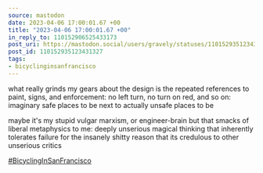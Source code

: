 ```yaml
---
source: mastodon
date: 2023-04-06 17:00:01.67 +00
title: "2023-04-06 17:00:01.67 +00"
in_reply_to: 110152906525433173
post_uri: https://mastodon.social/users/gravely/statuses/110152935123431327
post_id: 110152935123431327
tags:
- bicyclinginsanfrancisco
---
```

what really grinds my gears about the design is the repeated references to paint, signs, and enforcement: no left turn, no turn on red, and so on: imaginary safe places to be next to actually unsafe places to be

maybe it's my stupid vulgar marxism, or engineer-brain but that smacks of liberal metaphysics to me: deeply unserious magical thinking that inherently tolerates failure for the insanely shitty reason that its credulous to other unserious critics

[#BicyclingInSanFrancisco](https://mastodon.social/tags/BicyclingInSanFrancisco)


